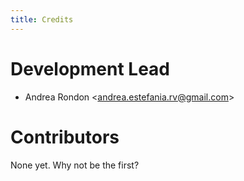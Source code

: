 ```yaml
---
title: Credits
---
```


# Development Lead

-   Andrea Rondon \<<andrea.estefania.rv@gmail.com>\>

# Contributors

None yet. Why not be the first?
